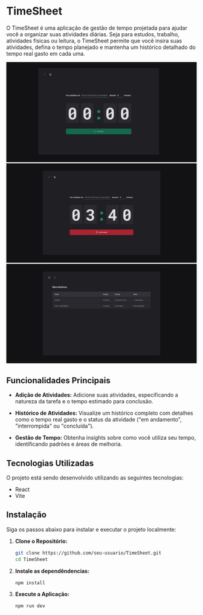 # TimeSheet

O TimeSheet é uma aplicação de gestão de tempo projetada para ajudar você a organizar suas atividades diárias. Seja para estudos, trabalho, atividades físicas ou leitura, o TimeSheet permite que você insira suas atividades, defina o tempo planejado e mantenha um histórico detalhado do tempo real gasto em cada uma.

![Screenshot 1](src/assets/time.jpeg)
![Screenshot 2](src/assets/time2.jpeg)
![Screenshot 3](src/assets/time3.jpeg)

## Funcionalidades Principais

- **Adição de Atividades:** Adicione suas atividades, especificando a natureza da tarefa e o tempo estimado para conclusão.

- **Histórico de Atividades:** Visualize um histórico completo com detalhes como o tempo real gasto e o status da atividade ("em andamento", "interrompida" ou "concluída").

- **Gestão de Tempo:** Obtenha insights sobre como você utiliza seu tempo, identificando padrões e áreas de melhoria.

## Tecnologias Utilizadas

O projeto está sendo desenvolvido utilizando as seguintes tecnologias:

- React
- Vite


## Instalação

Siga os passos abaixo para instalar e executar o projeto localmente:

1. **Clone o Repositório:**
   ```bash
   git clone https://github.com/seu-usuario/TimeSheet.git
   cd TimeSheet

2. **Instale as dependêndencias:**
    ```bash
    npm install

3. **Execute a Aplicação:**
    ```bash
    npm run dev

